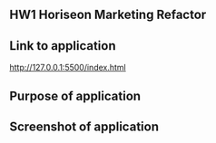 ## HW1 Horiseon Marketing Refactor

## Link to application
http://127.0.0.1:5500/index.html

## Purpose of application

## Screenshot of application 


